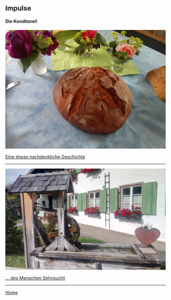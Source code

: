 ## Impulse

#### Die Konditorei!

![](images/brot_kl.png)


[Eine etwas nachdenkliche Geschichte](konditorei.php)

<hr>


![](images/kondi-2.png)



[… des Menschen Sehnsucht](sehnsucht.php)

<hr>

[Home](index.php)